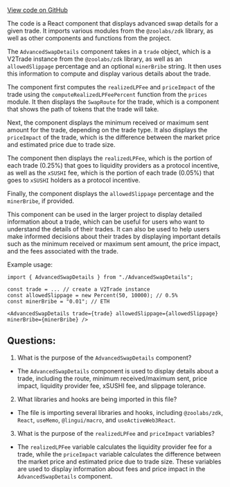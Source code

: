 [View code on GitHub](zoo-labs/zoo/blob/master/core/src/features/exchange-v1/swap/AdvancedSwapDetails.tsx)

The code is a React component that displays advanced swap details for a given trade. It imports various modules from the `@zoolabs/zdk` library, as well as other components and functions from the project. 

The `AdvancedSwapDetails` component takes in a `trade` object, which is a V2Trade instance from the `@zoolabs/zdk` library, as well as an `allowedSlippage` percentage and an optional `minerBribe` string. It then uses this information to compute and display various details about the trade.

The component first computes the `realizedLPFee` and `priceImpact` of the trade using the `computeRealizedLPFeePercent` function from the `prices` module. It then displays the `SwapRoute` for the trade, which is a component that shows the path of tokens that the trade will take. 

Next, the component displays the minimum received or maximum sent amount for the trade, depending on the trade type. It also displays the `priceImpact` of the trade, which is the difference between the market price and estimated price due to trade size. 

The component then displays the `realizedLPFee`, which is the portion of each trade (0.25%) that goes to liquidity providers as a protocol incentive, as well as the `xSUSHI` fee, which is the portion of each trade (0.05%) that goes to `xSUSHI` holders as a protocol incentive. 

Finally, the component displays the `allowedSlippage` percentage and the `minerBribe`, if provided. 

This component can be used in the larger project to display detailed information about a trade, which can be useful for users who want to understand the details of their trades. It can also be used to help users make informed decisions about their trades by displaying important details such as the minimum received or maximum sent amount, the price impact, and the fees associated with the trade. 

Example usage:

```
import { AdvancedSwapDetails } from "./AdvancedSwapDetails";

const trade = ... // create a V2Trade instance
const allowedSlippage = new Percent(50, 10000); // 0.5%
const minerBribe = "0.01"; // ETH

<AdvancedSwapDetails trade={trade} allowedSlippage={allowedSlippage} minerBribe={minerBribe} />
```
## Questions: 
 1. What is the purpose of the `AdvancedSwapDetails` component?
- The `AdvancedSwapDetails` component is used to display details about a trade, including the route, minimum received/maximum sent, price impact, liquidity provider fee, xSUSHI fee, and slippage tolerance.

2. What libraries and hooks are being imported in this file?
- The file is importing several libraries and hooks, including `@zoolabs/zdk`, `React`, `useMemo`, `@lingui/macro`, and `useActiveWeb3React`.

3. What is the purpose of the `realizedLPFee` and `priceImpact` variables?
- The `realizedLPFee` variable calculates the liquidity provider fee for a trade, while the `priceImpact` variable calculates the difference between the market price and estimated price due to trade size. These variables are used to display information about fees and price impact in the `AdvancedSwapDetails` component.